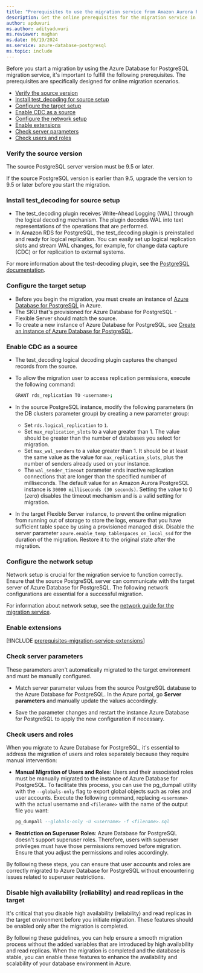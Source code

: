 ```yaml
---
title: "Prerequisites to use the migration service from Amazon Aurora PostgreSQL (online)"
description: Get the online prerequisites for the migration service in Azure Database for PostgreSQL.
author: apduvuri
ms.author: adityaduvuri
ms.reviewer: maghan
ms.date: 06/19/2024
ms.service: azure-database-postgresql
ms.topic: include
---
```


Before you start a migration by using the Azure Database for PostgreSQL migration service, it's important to fulfill the following prerequisites. The prerequisites are specifically designed for online migration scenarios.

- [Verify the source version](#verify-the-source-version)
- [Install test_decoding for source setup](#install-test_decoding-for-source-setup)
- [Configure the target setup](#configure-the-target-setup)
- [Enable CDC as a source](#enable-cdc-as-a-source)
- [Configure the network setup](#configure-the-network-setup)
- [Enable extensions](#enable-extensions)
- [Check server parameters](#check-server-parameters)
- [Check users and roles](#check-users-and-roles)

### Verify the source version

The source PostgreSQL server version must be 9.5 or later.

If the source PostgreSQL version is earlier than 9.5, upgrade the version to 9.5 or later before you start the migration.

### Install test_decoding for source setup

- The test_decoding plugin receives Write-Ahead Logging (WAL) through the logical decoding mechanism. The plugin decodes WAL into text representations of the operations that are performed.
- In Amazon RDS for PostgreSQL, the test_decoding plugin is preinstalled and ready for logical replication. You can easily set up logical replication slots and stream WAL changes, for example, for change data capture (CDC) or for replication to external systems.

For more information about the test-decoding plugin, see the [PostgreSQL documentation](https://www.postgresql.org/docs/16/test-decoding.html).

### Configure the target setup

- Before you begin the migration, you must create an instance of [Azure Database for PostgreSQL](/azure/postgresql/flexible-server/) in Azure.
- The SKU that's provisioned for Azure Database for PostgreSQL - Flexible Server should match the source.
- To create a new instance of Azure Database for PostgreSQL, see [Create an instance of Azure Database for PostgreSQL](../../../../flexible-server/quickstart-create-server-portal.md).

### Enable CDC as a source

- The test_decoding logical decoding plugin captures the changed records from the source.
- To allow the migration user to access replication permissions, execute the following command:

  ```bash
  GRANT rds_replication TO <username>;
  ```

- In the source PostgreSQL instance, modify the following parameters (in the DB clusters parameter group) by creating a new parameter group:

  - Set `rds.logical_replication` to `1`.
  - Set `max_replication_slots` to a value greater than 1. The value should be greater than the number of databases you select for migration.
  - Set `max_wal_senders` to a value greater than 1. It should be at least the same value as the value for `max_replication_slots`, plus the number of senders already used on your instance.
  - The `wal_sender_timeout` parameter ends inactive replication connections that are longer than the specified number of milliseconds. The default value for an Amazon Aurora PostgreSQL instance is `30000 milliseconds (30 seconds)`. Setting the value to 0 (zero) disables the timeout mechanism and is a valid setting for migration.

- In the target Flexible Server instance, to prevent the online migration from running out of storage to store the logs, ensure that you have sufficient table space by using a provisioned managed disk. Disable the server parameter `azure.enable_temp_tablespaces_on_local_ssd` for the duration of the migration. Restore it to the original state after the migration.

### Configure the network setup

Network setup is crucial for the migration service to function correctly. Ensure that the source PostgreSQL server can communicate with the target server of Azure Database for PostgreSQL. The following network configurations are essential for a successful migration.

For information about network setup, see the [network guide for the migration service](../../how-to-network-setup-migration-service.md).

### Enable extensions

[!INCLUDE [prerequisites-migration-service-extensions](../prerequisites/prerequisites-migration-service-extensions.md)]

### Check server parameters

These parameters aren't automatically migrated to the target environment and must be manually configured.

- Match server parameter values from the source PostgreSQL database to the Azure Database for PostgreSQL. In the Azure portal, go **Server parameters** and manually update the values accordingly.

- Save the parameter changes and restart the instance Azure Database for PostgreSQL to apply the new configuration if necessary.

### Check users and roles

When you migrate to Azure Database for PostgreSQL, it's essential to address the migration of users and roles separately because they require manual intervention:

- **Manual Migration of Users and Roles**: Users and their associated roles must be manually migrated to the instance of Azure Database for PostgreSQL. To facilitate this process, you can use the pg_dumpall utility with the `--globals-only` flag to export global objects such as roles and user accounts. Execute the following command, replacing `<username>` with the actual username and `<filename>` with the name of the output file you want:

  ```sql
  pg_dumpall --globals-only -U <username> -f <filename>.sql
  ```

- **Restriction on Superuser Roles**: Azure Database for PostgreSQL doesn't support superuser roles. Therefore, users with superuser privileges must have those permissions removed before migration. Ensure that you adjust the permissions and roles accordingly.

By following these steps, you can ensure that user accounts and roles are correctly migrated to Azure Database for PostgreSQL without encountering issues related to superuser restrictions.

### Disable high availability (reliability) and read replicas in the target

It's critical that you disable high availability (reliability) and read replicas in the target environment before you initiate migration. These features should be enabled only after the migration is completed.

By following these guidelines, you can help ensure a smooth migration process without the added variables that are introduced by high availability and read replicas. When the migration is completed and the database is stable, you can enable these features to enhance the availability and scalability of your database environment in Azure.

